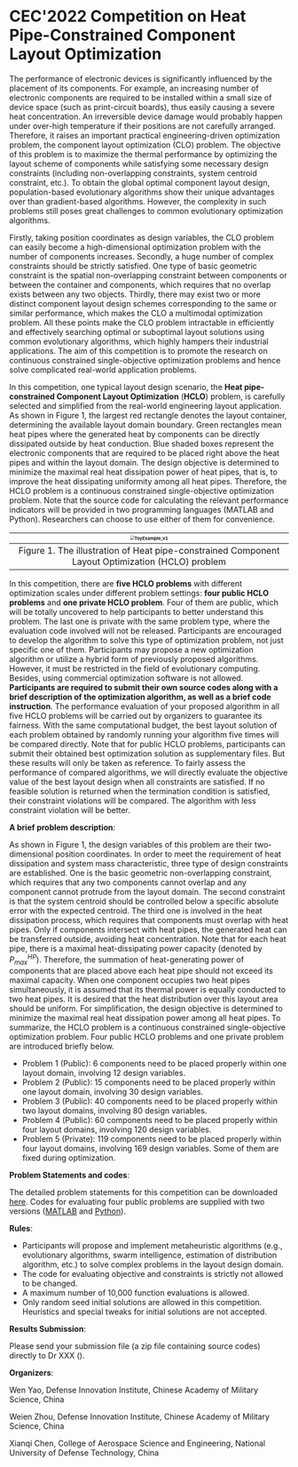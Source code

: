# CEC'2022 Competition on Heat Pipe-Constrained Component Layout Optimization

The performance of electronic devices is significantly influenced by the placement of its components. For example, an increasing number of electronic components are required to be installed within a small size of device space (such as print-circuit boards), thus easily causing a severe heat concentration. An irreversible device damage would probably happen under over-high temperature if their positions are not carefully arranged. Therefore, it raises an important practical engineering-driven optimization problem, the component layout optimization (CLO) problem. The objective of this problem is to maximize the thermal performance by optimizing the layout scheme of components while satisfying some necessary design constraints (including non-overlapping constraints, system centroid constraint, etc.). To obtain the global optimal component layout design, population-based evolutionary algorithms show their unique advantages over than gradient-based algorithms. However, the complexity in such problems still poses great challenges to common evolutionary optimization algorithms.

Firstly, taking position coordinates as design variables, the CLO problem can easily become a high-dimensional optimization problem with the number of components increases. Secondly, a huge number of complex constraints should be strictly satisfied. One type of basic geometric constraint is the spatial non-overlapping constraint between components or between the container and components, which requires that no overlap exists between any two objects. Thirdly, there may exist two or more distinct component layout design schemes corresponding to the same or similar performance, which makes the CLO a multimodal optimization problem. All these points make the CLO problem intractable in efficiently and effectively searching optimal or suboptimal layout solutions using common evolutionary algorithms, which highly hampers their industrial applications. The aim of this competition is to promote the research on continuous constrained single-objective optimization problems and hence solve complicated real-world application problems.

In this competition, one typical layout design scenario, the **Heat pipe-constrained Component Layout Optimization** (**HCLO**) problem, is carefully selected and simplified from the real-world engineering layout application. As shown in Figure 1, the largest red rectangle denotes the layout container, determining the available layout domain boundary. Green rectangles mean heat pipes where the generated heat by components can be directly dissipated outside by heat conduction. Blue shaded boxes represent the electronic components that are required to be placed right above the heat pipes and within the layout domain. The design objective is determined to minimize the maximal real heat dissipation power of heat pipes, that is, to improve the heat dissipating uniformity among all heat pipes. Therefore, the HCLO problem is a continuous constrained single-objective optimization problem. Note that the source code for calculating the relevant performance indicators will be provided in two programming languages (MATLAB and Python). Researchers can choose to use either of them for convenience.

| <img src="https://gitee.com/ChenXianqi/picbed/raw/master/img/ToyExample_v1.png" alt="ToyExample_v1" style="zoom: 50%;" /> |
| :-----------------------------------------------------------------------------------------------------------------------: |
|             Figure 1. The illustration of Heat pipe-constrained Component Layout Optimization (HCLO) problem              |

In this competition, there are **five HCLO problems** with different optimization scales under different problem settings: **four public HCLO problems** and **one private HCLO problem**. Four of them are public, which will be totally uncovered to help participants to better understand this problem. The last one is private with the same problem type, where the evaluation code involved will not be released. Participants are encouraged to develop the algorithm to solve this type of optimization problem, not just specific one of them. Participants may propose a new optimization algorithm or utilize a hybrid form of previously proposed algorithms. However, it must be restricted in the field of evolutionary computing. Besides, using commercial optimization software is not allowed. **Participants are required to submit their own source codes along with a brief description of the optimization algorithm, as well as a brief code instruction**. The performance evaluation of your proposed algorithm in all five HCLO problems will be carried out by organizers to guarantee its fairness. With the same computational budget, the best layout solution of each problem obtained by randomly running your algorithm five times will be compared directly. Note that for public HCLO problems, participants can submit their obtained best optimization solution as supplementary files. But these results will only be taken as reference. To fairly assess the performance of compared algorithms, we will directly evaluate the objective value of the best layout design when all constraints are satisfied. If no feasible solution is returned when the termination condition is satisfied, their constraint violations will be compared. The algorithm with less constraint violation will be better.

**A brief problem description**:

As shown in Figure 1, the design variables of this problem are their two-dimensional position coordinates. In order to meet the requirement of heat dissipation and system mass characteristic, three type of design constraints are established. One is the basic geometric non-overlapping constraint, which requires that any two components cannot overlap and any component cannot protrude from the layout domain. The second constraint is that the system centroid should be controlled below a specific absolute error with the expected centroid. The third one is involved in the heat dissipation process, which requires that components must overlap with heat pipes. Only if components intersect with heat pipes, the generated heat can be transferred outside, avoiding heat concentration. Note that for each heat pipe, there is a maximal heat-dissipating power capacity (denoted by $P_{max}^{HP}$). Therefore, the summation of heat-generating power of components that are placed above each heat pipe should not exceed its maximal capacity. When one component occupies two heat pipes simultaneously, it is assumed that its thermal power is equally conducted to two heat pipes. It is desired that the heat distribution over this layout area should be uniform. For simplification, the design objective is determined to minimize the maximal real heat dissipation power among all heat pipes. To summarize, the HCLO problem is a continuous constrained single-objective optimization problem. Four public HCLO problems and one private problem are introduced briefly below.

- Problem 1 (Public): 6 components need to be placed properly within one layout domain, involving 12 design variables.
- Problem 2 (Public): 15 components need to be placed properly within one layout domain, involving 30 design variables.
- Problem 3 (Public): 40 components need to be placed properly within two layout domains, involving 80 design variables.
- Problem 4 (Public): 60 components need to be placed properly within four layout domains, involving 120 design variables.
- Problem 5 (Private): 119 components need to be placed properly within four layout domains, involving 169 design variables. Some of them are fixed during optimization.

**Problem Statements and codes**:

The detailed problem statements for this competition can be downloaded [here](). Codes for evaluating four public problems are supplied with two versions ([MATLAB]() and [Python]()).

**Rules**:

- Participants will propose and implement metaheuristic algorithms (e.g., evolutionary algorithms, swarm intelligence, estimation of distribution algorithm, etc.) to solve complex problems in the layout design domain.
- The code for evaluating objective and constraints is strictly not allowed to be changed.
- A maximum number of 10,000 function evaluations is allowed.
- Only random seed initial solutions are allowed in this competition. Heuristics and special tweaks for initial solutions are not accepted.

**Results Submission**:

Please send your submission file (a zip file containing source codes) directly to Dr XXX ().

**Organizers**:

Wen Yao, Defense Innovation Institute, Chinese Academy of Military Science, China

Weien Zhou, Defense Innovation Institute, Chinese Academy of Military Science, China

Xianqi Chen, College of Aerospace Science and Engineering, National University of Defense Technology, China
